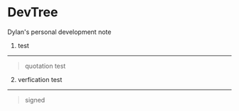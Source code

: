 # DevTree

Dylan's personal development note

1. test

---

> quotation
> test

2. verfication test

---

> signed

